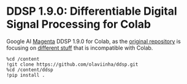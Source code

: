 # DDSP 1.9.0: Differentiable Digital Signal Processing for Colab

Google AI [Magenta](https://magenta.tensorflow.org/) DDSP 1.9.0 for Colab, as the [original repository](https://github.com/magenta/ddsp) is focusing on [different stuff](https://github.com/magenta/ddsp/releases/tag/v3.1.0) that is incompatible with Colab.

```
%cd /content
!git clone https://github.com/olaviinha/ddsp.git
%cd /content/ddsp
!pip install .
```
